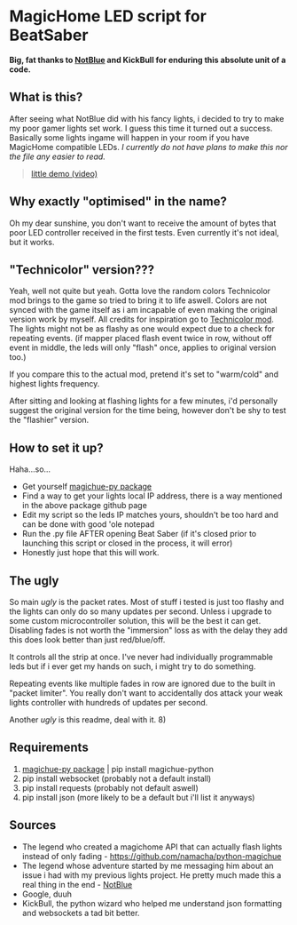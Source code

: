 # MagicHome LED script for BeatSaber
**Big, fat thanks to [NotBlue](https://github.com/NotBlue-Dev) and KickBull for enduring this absolute unit of a code.**

## What is this?
After seeing what NotBlue did with his fancy lights, i decided to try to make my poor gamer lights set work. I guess this time it turned out a success.
Basically some lights ingame will happen in your room if you have MagicHome compatible LEDs. _I currently do not have plans to make this nor the file any easier to read._

>[little demo (video)](https://youtu.be/uQJ527UfYaA)

## Why exactly "optimised" in the name?
Oh my dear sunshine, you don't want to receive the amount of bytes that poor LED controller received in the first tests. Even currently it's not ideal, but it works.

## "Technicolor" version???
Yeah, well not quite but yeah. Gotta love the random colors Technicolor mod brings to the game so tried to bring it to life aswell. Colors are not synced with the game itself as i am incapable of even making the original version work by myself.
All credits for inspiration go to [Technicolor mod](https://github.com/Aeroluna/Technicolor). The lights might not be as flashy as one would expect due to a check for repeating events. (if mapper placed flash event twice in row, without off event in middle, the leds will only "flash" once, applies to original version too.)

If you compare this to the actual mod, pretend it's set to "warm/cold" and highest lights frequency.

After sitting and looking at flashing lights for a few minutes, i'd personally suggest the original version for the time being, however don't be shy to test the "flashier" version.

## How to set it up?
Haha...so...
* Get yourself [magichue-py package](https://github.com/namacha/python-magichue)
* Find a way to get your lights local IP address, there is a way mentioned in the above package github page
* Edit my script so the leds IP matches yours, shouldn't be too hard and can be done with good 'ole notepad
* Run the .py file AFTER opening Beat Saber (if it's closed prior to launching this script or closed in the process, it will error)
* Honestly just hope that this will work.

## The ugly
So main _ugly_ is the packet rates. Most of stuff i tested is just too flashy and the lights can only do so many updates per second. Unless i upgrade to some custom microcontroller solution, this will be the best it can get. Disabling fades is not worth the "immersion" loss as with the delay they add this does look better than just red/blue/off.

It controls all the strip at once. I've never had individually programmable leds but if i ever get my hands on such, i might try to do something.

Repeating events like multiple fades in row are ignored due to the built in "packet limiter". You really don't want to accidentally dos attack your weak lights controller with hundreds of updates per second.

Another _ugly_ is this readme, deal with it. 8)

## Requirements
1. [magichue-py package](https://github.com/namacha/python-magichue) | pip install magichue-python
2. pip install websocket (probably not a default install)
3. pip install requests (probably not default aswell)
4. pip install json (more likely to be a default but i'll list it anyways)

## Sources
- The legend who created a magichome API that can actually flash lights instead of only fading - https://github.com/namacha/python-magichue
- The legend whose adventure started by me messaging him about an issue i had with my previous lights project. He pretty much made this a real thing in the end - [NotBlue](https://github.com/NotBlue-Dev)
- Google, duuh
- KickBull, the python wizard who helped me understand json formatting and websockets a tad bit better.